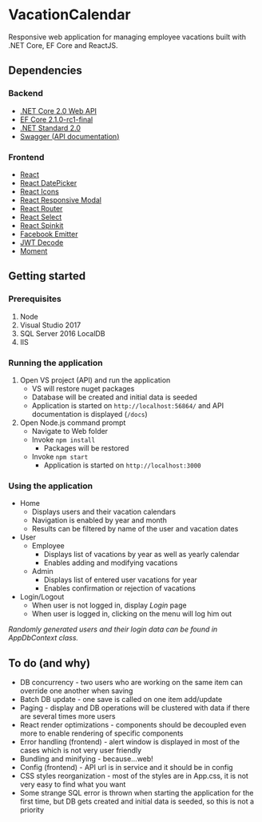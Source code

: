 # VacationCalendar
Responsive web application for managing employee vacations built with .NET Core, EF Core and ReactJS.

## Dependencies

### Backend

* [.NET Core 2.0 Web API](https://www.microsoft.com/net/download/windows)
* [EF Core 2.1.0-rc1-final](https://github.com/aspnet/EntityFrameworkCore)
* [.NET Standard 2.0](https://docs.microsoft.com/en-us/dotnet/standard/net-standard)
* [Swagger (API documentation)](https://swagger.io/swagger-ui/)

### Frontend

* [React](https://reactjs.org)
* [React DatePicker](https://reactdatepicker.com)
* [React Icons](http://gorangajic.github.io/react-icons/)
* [React Responsive Modal](https://react-responsive-modal.leopradel.com)
* [React Router](https://www.npmjs.com/package/react-router)
* [React Select](http://jedwatson.github.io/react-select/)
* [React Spinkit](http://kyleamathews.github.io/react-spinkit/)
* [Facebook Emitter](https://github.com/facebook/emitter)
* [JWT Decode](https://github.com/auth0/jwt-decode)
* [Moment](https://momentjs.com)

## Getting started

### Prerequisites
1. Node
2. Visual Studio 2017
3. SQL Server 2016 LocalDB
4. IIS

### Running the application
1. Open VS project (API) and run the application
	* VS will restore nuget packages
	* Database will be created and initial data is seeded
	* Application is started on `http://localhost:56864/` and API documentation is displayed (`/docs`)
2. Open Node.js command prompt
	* Navigate to Web folder
	* Invoke `npm install`
		* Packages will be restored
	* Invoke `npm start`
		* Application is started on `http://localhost:3000`
		
### Using the application
* Home
	* Displays users and their vacation calendars
	* Navigation is enabled by year and month
	* Results can be filtered by name of the user and vacation dates
* User
	* Employee
		* Displays list of vacations by year as well as yearly calendar
		* Enables adding and modifying vacations
	* Admin
		* Displays list of entered user vacations for year
		* Enables confirmation or rejection of vacations
* Login/Logout
  * When user is not logged in, display *Login* page
  * When user is logged in, clicking on the menu will log him out
  
 *Randomly generated users and their login data can be found in AppDbContext class.*
  
 ## To do (and why)
 * DB concurrency - two users who are working on the same item can override one another when saving
 * Batch DB update - one save is called on one item add/update 
 * Paging - display and DB operations will be clustered with data if there are several times more users 
 * React render optimizations - components should be decoupled even more to enable rendering of specific components
 * Error handling (frontend) - alert window is displayed in most of the cases which is not very user friendly
 * Bundling and minifying - because...web!
 * Config (frontend) - API url is in service and it should be in config
 * CSS styles reorganization - most of the styles are in App.css, it is not very easy to find what you want
 * Some strange SQL error is thrown when starting the application for the first time, but DB gets created and initial data is seeded, so this is not a priority